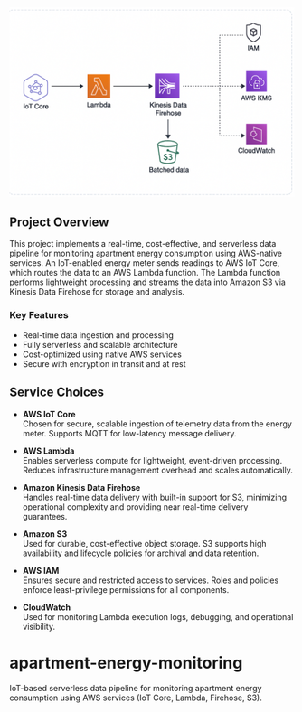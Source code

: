 ![Architecture Diagram](apartment-energy-iot-architecture.png)

## Project Overview

This project implements a real-time, cost-effective, and serverless data pipeline for monitoring apartment energy consumption using AWS-native services. An IoT-enabled energy meter sends readings to AWS IoT Core, which routes the data to an AWS Lambda function. The Lambda function performs lightweight processing and streams the data into Amazon S3 via Kinesis Data Firehose for storage and analysis.

### Key Features
- Real-time data ingestion and processing
- Fully serverless and scalable architecture
- Cost-optimized using native AWS services
- Secure with encryption in transit and at rest


## Service Choices

- **AWS IoT Core**  
  Chosen for secure, scalable ingestion of telemetry data from the energy meter. Supports MQTT for low-latency message delivery.

- **AWS Lambda**  
  Enables serverless compute for lightweight, event-driven processing. Reduces infrastructure management overhead and scales automatically.

- **Amazon Kinesis Data Firehose**  
  Handles real-time data delivery with built-in support for S3, minimizing operational complexity and providing near real-time delivery guarantees.

- **Amazon S3**  
  Used for durable, cost-effective object storage. S3 supports high availability and lifecycle policies for archival and data retention.

- **AWS IAM**  
  Ensures secure and restricted access to services. Roles and policies enforce least-privilege permissions for all components.

- **CloudWatch**  
  Used for monitoring Lambda execution logs, debugging, and operational visibility.



# apartment-energy-monitoring
IoT-based serverless data pipeline for monitoring apartment energy consumption using AWS services (IoT Core, Lambda, Firehose, S3).
